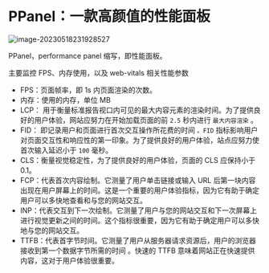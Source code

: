 # PPanel：一款高颜值的性能面板

![image-20230518231928527](http://cdn.sulg.top/202305182319607.png)

PPanel，performance panel 缩写，即性能面板。

主要监控 FPS、内存使用，以及 web-vitals 相关性能参数

- FPS：页面帧率，即 1s 内页面渲染的次数。
- 内存：使用的内存，单位 MB
- LCP： 用于衡量标准报告视口内可见的最大内容元素的渲染时间。为了提供良好的用户体验，网站应努力在开始加载页面的前 `2.5` 秒内进行 `最大内容渲染` 。
- FID： 即记录用户和页面进行首次交互操作所花费的时间 `。FID` 指标影响用户对页面交互性和响应性的第一印象。为了提供良好的用户体验，站点应努力使首次输入延迟小于 `100` 毫秒。
- CLS：衡量视觉稳定性，为了提供良好的用户体验，页面的 CLS 应保持小于 0.1。
- FCP：代表首次内容绘制。它测量了用户单击链接或输入 URL 后第一块内容出现在用户屏幕上的时间。这是一个重要的用户体验指标，因为它有助于确定用户可以多快地查看和与您的网站交互。
- INP：代表交互到下一次绘制。它测量了用户与您的网站交互和下一次屏幕上进行视觉更新之间的时间。这个指标很重要，因为它有助于确定用户可以多快地与您的网站交互。
- TTFB：代表首字节时间。它测量了用户从服务器请求资源后，用户的浏览器接收到第一个数据字节所需的时间 。快速的 TTFB 意味着网站正在快速提供内容，这对于用户体验很重要。
